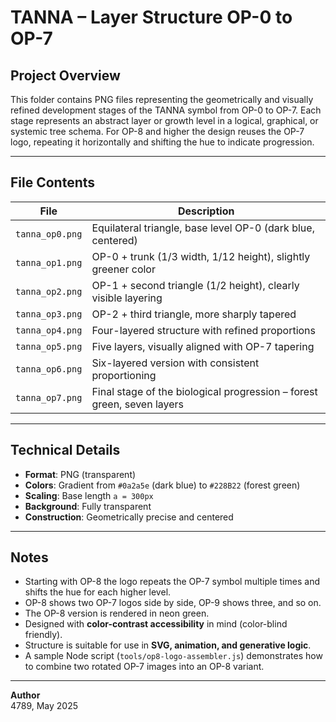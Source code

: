 # TANNA – Layer Structure OP-0 to OP-7

## Project Overview

This folder contains PNG files representing the geometrically and visually refined development stages
of the TANNA symbol from OP-0 to OP-7. Each stage represents an abstract layer or growth level
in a logical, graphical, or systemic tree schema. For OP-8 and higher the design reuses the OP-7 logo,
repeating it horizontally and shifting the hue to indicate progression.

---

## File Contents

| File                        | Description                                                        |
|----------------------------|--------------------------------------------------------------------|
| `tanna_op0.png`   | Equilateral triangle, base level OP-0 (dark blue, centered)        |
| `tanna_op1.png`      | OP-0 + trunk (1/3 width, 1/12 height), slightly greener color      |
| `tanna_op2.png` | OP-1 + second triangle (1/2 height), clearly visible layering     |
| `tanna_op3.png` | OP-2 + third triangle, more sharply tapered                      |
| `tanna_op4.png`    | Four-layered structure with refined proportions                    |
| `tanna_op5.png`    | Five layers, visually aligned with OP-7 tapering                   |
| `tanna_op6.png`    | Six-layered version with consistent proportioning                  |
| `tanna_op7.png`    | Final stage of the biological progression – forest green, seven layers |

---

## Technical Details

- **Format**: PNG (transparent)
- **Colors**: Gradient from `#0a2a5e` (dark blue) to `#228B22` (forest green)
- **Scaling**: Base length `a = 300px`
- **Background**: Fully transparent
- **Construction**: Geometrically precise and centered

---

## Notes

- Starting with OP-8 the logo repeats the OP-7 symbol multiple times and shifts the hue for each higher level.
- OP-8 shows two OP-7 logos side by side, OP-9 shows three, and so on.
- The OP-8 version is rendered in neon green.
- Designed with **color-contrast accessibility** in mind (color-blind friendly).
- Structure is suitable for use in **SVG, animation, and generative logic**.
- A sample Node script (`tools/op8-logo-assembler.js`) demonstrates how to
  combine two rotated OP-7 images into an OP-8 variant.

---

**Author**  
4789, May 2025
